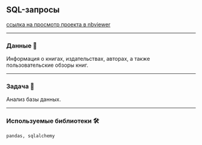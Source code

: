 ## SQL-запросы

[ссылка на просмотр проекта в nbviewer](https://nbviewer.jupyter.org/github/NESDS/praktikum_yandex_projects/blob/main/2021_06_06_SQL/2021_06_06_SQL.ipynb)

---
### Данные 📁
 Информация о книгах, издательствах, авторах, а также пользовательские обзоры книг.

---
### Задача 📝
Анализ базы данных.

---
### Используемые библиотеки 🛠️
``` pandas, sqlalchemy ```

